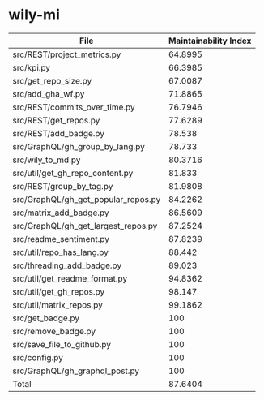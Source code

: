 # wily-mi

| File                                |   Maintainability Index |
| --- | --- |
| src/REST/project_metrics.py         |                 64.8995 |
| src/kpi.py                          |                 66.3985 |
| src/get_repo_size.py                |                 67.0087 |
| src/add_gha_wf.py                   |                 71.8865 |
| src/REST/commits_over_time.py       |                 76.7946 |
| src/REST/get_repos.py               |                 77.6289 |
| src/REST/add_badge.py               |                 78.538  |
| src/GraphQL/gh_group_by_lang.py     |                 78.733  |
| src/wily_to_md.py                   |                 80.3716 |
| src/util/get_gh_repo_content.py     |                 81.833  |
| src/REST/group_by_tag.py            |                 81.9808 |
| src/GraphQL/gh_get_popular_repos.py |                 84.2262 |
| src/matrix_add_badge.py             |                 86.5609 |
| src/GraphQL/gh_get_largest_repos.py |                 87.2524 |
| src/readme_sentiment.py             |                 87.8239 |
| src/util/repo_has_lang.py           |                 88.442  |
| src/threading_add_badge.py          |                 89.023  |
| src/util/get_readme_format.py       |                 94.8362 |
| src/util/get_gh_repos.py            |                 98.147  |
| src/util/matrix_repos.py            |                 99.1862 |
| src/get_badge.py                    |                100      |
| src/remove_badge.py                 |                100      |
| src/save_file_to_github.py          |                100      |
| src/config.py                       |                100      |
| src/GraphQL/gh_graphql_post.py      |                100      |
| Total                               |                 87.6404 |
